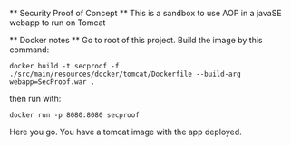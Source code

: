 ** Security Proof of Concept **
This is a sandbox to use AOP in a javaSE webapp to run on Tomcat

** Docker notes **
Go to root of this project. Build the image by this command:
```
docker build -t secproof -f ./src/main/resources/docker/tomcat/Dockerfile --build-arg webapp=SecProof.war .
```
then run with:
```
docker run -p 8080:8080 secproof
```
Here you go. You have a tomcat image with the app deployed.
